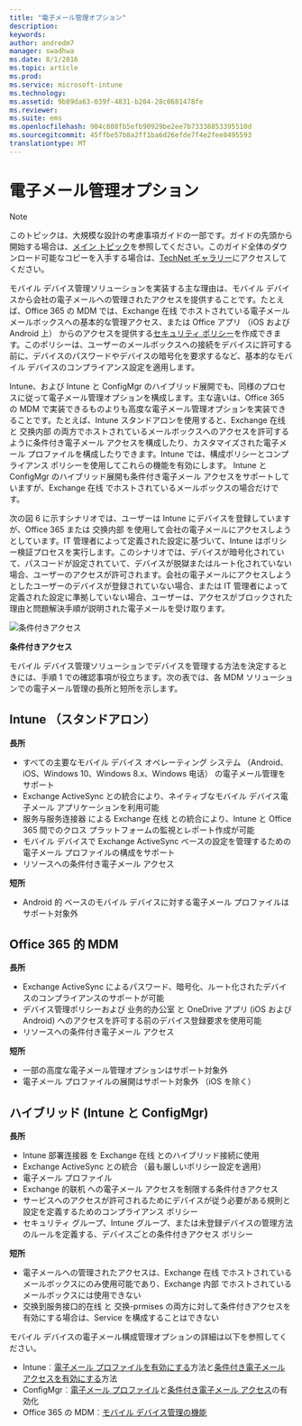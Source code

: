 ```yaml
---
title: "電子メール管理オプション"
description: 
keywords: 
author: andredm7
manager: swadhwa
ms.date: 8/1/2016
ms.topic: article
ms.prod: 
ms.service: microsoft-intune
ms.technology: 
ms.assetid: 9b89da63-039f-4831-b204-28c0681478fe
ms.reviewer: 
ms.suite: ems
ms.openlocfilehash: 904c808fb5efb90929be2ee7b73338853395510d
ms.sourcegitcommit: 45ffbe57b8a2ff1ba6d26efde7f4e2fee8495593
translationtype: MT
---
```

# <a name=""></a>電子メール管理オプション

>[!NOTE]
>このトピックは、大規模な設計の考慮事項ガイドの一部です。ガイドの先頭から開始する場合は、[メイン トピック](mdm-design-considerations-guide.md)を参照してください。このガイド全体のダウンロード可能なコピーを入手する場合は、[TechNet ギャラリー](https://gallery.technet.microsoft.com/Mobile-Device-Management-7d401582)にアクセスしてください。

モバイル デバイス管理ソリューションを実装する主な理由は、モバイル デバイスから会社の電子メールへの管理されたアクセスを提供することです。たとえば、Office 365 の MDM では、Exchange 在线 でホストされている電子メール メールボックスへの基本的な管理アクセス、または Office アプリ （iOS および Android 上） からのアクセスを提供する[セキュリティ ポリシー](https://technet.microsoft.com/library/ms.o365.cc.newdevicepolicy.aspx)を作成できます。このポリシーは、ユーザーのメールボックスへの接続をデバイスに許可する前に、デバイスのパスワードやデバイスの暗号化を要求するなど、基本的なモバイル デバイスのコンプライアンス設定を適用します。

Intune、および Intune と ConfigMgr のハイブリッド展開でも、同様のプロセスに従って電子メール管理オプションを構成します。主な違いは、Office 365 の MDM で実装できるものよりも高度な電子メール管理オプションを実装できることです。たとえば、Intune スタンドアロンを使用すると、Exchange 在线 と 交换内部 の両方でホストされているメールボックスへのアクセスを許可するように条件付き電子メール アクセスを構成したり、カスタマイズされた電子メール プロファイルを構成したりできます。Intune では、構成ポリシーとコンプライアンス ポリシーを使用してこれらの機能を有効にします。 Intune と ConfigMgr のハイブリッド展開も条件付き電子メール アクセスをサポートしていますが、Exchange 在线 でホストされているメールボックスの場合だけです。

次の図 6 に示すシナリオでは、ユーザーは Intune にデバイスを登録していますが、Office 365 または 交换内部 を使用して会社の電子メールにアクセスしようとしています。IT 管理者によって定義された設定に基づいて、Intune はポリシー検証プロセスを実行します。このシナリオでは、デバイスが暗号化されていて、パスコードが設定されていて、デバイスが脱獄またはルート化されていない場合、ユーザーのアクセスが許可されます。会社の電子メールにアクセスしようとしたユーザーのデバイスが登録されていない場合、または IT 管理者によって定義された設定に準拠していない場合、ユーザーは、アクセスがブロックされた理由と問題解決手順が説明された電子メールを受け取ります。 

![条件付きアクセス](./media/MDM_Figure_06.png)

**条件付きアクセス**

モバイル デバイス管理ソリューションでデバイスを管理する方法を決定するときには、手順 1 での確認事項が役立ちます。次の表では、各 MDM ソリューションでの電子メール管理の長所と短所を示します。

## <a name="intune-"></a>Intune （スタンドアロン）

**長所**

- すべての主要なモバイル デバイス オペレーティング システム （Android、iOS、Windows 10、Windows 8.x、Windows 电话） の電子メール管理をサポート
- Exchange ActiveSync との統合により、ネイティブなモバイル デバイス電子メール アプリケーションを利用可能
- 服务与服务连接器 による Exchange 在线 との統合により、Intune と Office 365 間でのクロス プラットフォームの監視とレポート作成が可能
- モバイル デバイスで Exchange ActiveSync ベースの設定を管理するための電子メール プロファイルの構成をサポート
- リソースへの条件付き電子メール アクセス

**短所**

- Android 的 ベースのモバイル デバイスに対する電子メール プロファイルはサポート対象外

## <a name="mdm-for-office-365"></a>Office 365 的 MDM

**長所**

- Exchange ActiveSync によるパスワード、暗号化、ルート化されたデバイスのコンプライアンスのサポートが可能
- デバイス管理ポリシーおよび 业务的办公室 と OneDrive アプリ (iOS および Android) へのアクセスを許可する前のデバイス登録要求を使用可能
- リソースへの条件付き電子メール アクセス

**短所**

- 一部の高度な電子メール管理オプションはサポート対象外 
- 電子メール プロファイルの展開はサポート対象外 （iOS を除く）

## <a name="-intune-configmgr"></a>ハイブリッド (Intune と ConfigMgr)

**長所**

- Intune 部署连接器 を Exchange 在线 とのハイブリッド接続に使用
- Exchange ActiveSync との統合 （最も厳しいポリシー設定を適用）
- 電子メール プロファイル
- Exchange 的联机 への電子メール アクセスを制限する条件付きアクセス
- サービスへのアクセスが許可されるためにデバイスが従う必要がある規則と設定を定義するためのコンプライアンス ポリシー
- セキュリティ グループ、Intune グループ、または未登録デバイスの管理方法のルールを定義する、デバイスごとの条件付きアクセス ポリシー

**短所**

- 電子メールへの管理されたアクセスは、Exchange 在线 でホストされているメールボックスにのみ使用可能であり、Exchange 内部 でホストされているメールボックスには使用できない
- 交换到服务接口的在线 と 交换-prmises の両方に対して条件付きアクセスを有効にする場合は、Service を構成することはできない

モバイル デバイスの電子メール構成管理オプションの詳細は以下を参照してください。

- Intune︰[電子メール プロファイルを有効にする](/Intune/deploy-use/configure-access-to-corporate-email-using-email-profiles-with-microsoft-intune)方法と[条件付き電子メール アクセスを有効にする](/Intune/deploy-use/restrict-access-to-email-and-o365-services-with-microsoft-intune)方法
- ConfigMgr︰[電子メール プロファイル](https://technet.microsoft.com/library/dn554227.aspx)と[条件付き電子メール アクセス](https://technet.microsoft.com/library/dn919655.aspx)の有効化
- Office 365 の MDM︰[モバイル デバイス管理の機能](https://technet.microsoft.com/library/ms.o365.cc.devicepolicysupporteddevice.aspx)
